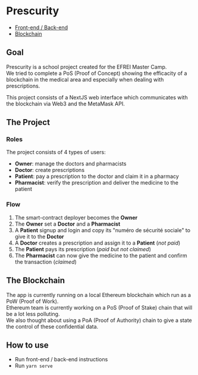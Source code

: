 # Prescurity

- [Front-end / Back-end](https://github.com/azerpas/prescurity-dashboard)
- [Blockchain](https://github.com/azerpas/prescurity-blockchain)

## Goal
Prescurity is a school project created for the EFREI Master Camp.   
We tried to complete a PoS (Proof of Concept) showing the efficacity of a blockchain in the medical area and especially when dealing with prescriptions.    

This project consists of a NextJS web interface which communicates with the blockchain via Web3 and the MetaMask API.

## The Project

### Roles
The project consists of 4 types of users:
- **Owner**: manage the doctors and pharmacists
- **Doctor**: create prescriptions
- **Patient**: pay a prescription to the doctor and claim it in a pharmacy
- **Pharmacist**: verify the prescription and deliver the medicine to the patient

### Flow
1. The smart-contract deployer becomes the **Owner**
2. The **Owner** set a **Doctor** and a **Pharmacist**
3. A **Patient** signup and login and copy its "numéro de sécurité sociale" to give it to the **Doctor**
4. A **Doctor** creates a prescription and assign it to a **Patient** (*not paid*)
5. The **Patient** pays its prescription (*paid but not claimed*)
6. The **Pharmacist** can now give the medicine to the patient and confirm the transaction (*claimed*)

## The Blockchain
The app is currently running on a local Ethereum blockchain which run as a PoW (Proof of Work).    
Ethereum team is currently working on a PoS (Proof of Stake) chain that will be a lot less polluting.       
We also thought about using a PoA (Proof of Authority) chain to give a state the control of these confidential data.

## How to use
- Run front-end / back-end instructions
- Run `yarn serve`
